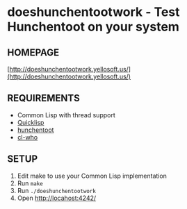# doeshunchentootwork - Test Hunchentoot on your system

## HOMEPAGE

[http://doeshunchentootwork.yellosoft.us/](http://doeshunchentootwork.yellosoft.us/)

## REQUIREMENTS

 - Common Lisp with thread support
 - [Quicklisp](http://www.quicklisp.org/beta/)
 - [hunchentoot](http://weitz.de/hunchentoot/)
 - [cl-who](http://weitz.de/cl-who/)

## SETUP

 1. Edit make to use your Common Lisp implementation
 2. Run `make`
 3. Run `./doeshunchentootwork`
 4. Open [http://locahost:4242/](http://locahost:4242/)
